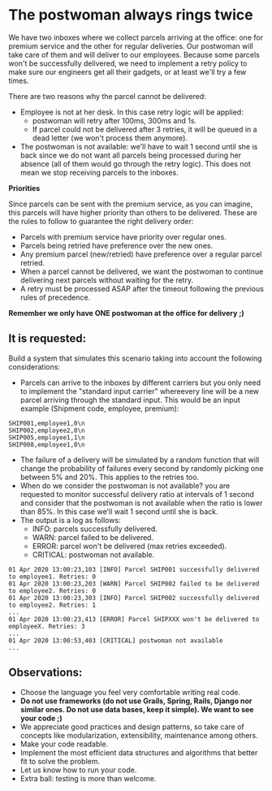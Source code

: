 # The postwoman always rings twice

We have two inboxes where we collect parcels arriving at the office: one for premium service and the other for regular deliveries.
Our postwoman will take care of them and will deliver to our employees.
Because some parcels won't be successfully delivered, we need to implement a retry policy to make sure our engineers get all their gadgets, or at least we'll try a few times.

There are two reasons why the parcel cannot be delivered:

* Employee is not at her desk. In this case retry logic will be applied:
    * postwoman will retry after 100ms, 300ms and 1s.
    * If parcel could not be delivered after 3 retries, it will be queued in a dead letter (we won't process them anymore).
* The postwoman is not available: we'll have to wait 1 second until she is back since we do not want all parcels being processed during her absence (all of them would go through the retry logic).
This does not mean we stop receiving parcels to the inboxes.

**Priorities**

Since parcels can be sent with the premium service, as you can imagine, this parcels will have higher priority than others to be delivered.
These are the rules to follow to guarantee the right delivery order:

* Parcels with premium service have priority over regular ones.
* Parcels being retried have preference over the new ones.
* Any premium parcel (new/retried) have preference over a regular parcel retried.
* When a parcel cannot be delivered, we want the postwoman to continue delivering next parcels without waiting for the retry.
* A retry must be processed ASAP after the timeout following the previous rules of precedence.

**Remember we only have ONE postwoman at the office for delivery ;)**

## It is requested:

Build a system that simulates this scenario taking into account the following considerations:

* Parcels can arrive to the inboxes by different carriers but you only need to implement the "standard input carrier" whereevery line will be a new parcel arriving through the standard input. This would be an input example (Shipment code, employee, premium):
```
SHIP001,employee1,0\n
SHIP002,employee2,0\n
SHIP005,employee1,1\n
SHIP008,employee1,0\n
```
* The failure of a delivery will be simulated by a random function that will change the probability of failures every second by randomly
picking one between 5% and 20%. This applies to the retries too.
* When do we consider the postwoman is not available? you are requested to monitor successful delivery ratio at intervals
of 1 second and consider that the postwoman is not available when the ratio is lower than 85%. In this case we'll wait 1 second
until she is back.
* The output is a log as follows:
    * INFO: parcels successfully delivered.
    * WARN: parcel failed to be delivered.
    * ERROR: parcel won't be delivered (max retries exceeded).
    * CRITICAL: postwoman not available.
```
01 Apr 2020 13:00:23,103 [INFO] Parcel SHIP001 successfully delivered to employee1. Retries: 0
01 Apr 2020 13:00:23,203 [WARN] Parcel SHIP002 failed to be delivered to employee2. Retries: 0
01 Apr 2020 13:00:23,303 [INFO] Parcel SHIP002 successfully delivered to employee2. Retries: 1
...
01 Apr 2020 13:00:23,413 [ERROR] Parcel SHIPXXX won't be delivered to employeeX. Retries: 3
...
01 Apr 2020 13:00:53,403 [CRITICAL] postwoman not available
...
```


## Observations:

* Choose the language you feel very comfortable writing real code.
* **Do not use frameworks (do not use Grails, Spring, Rails, Django nor similar ones. Do not use data bases, keep it simple). We want to see your code ;)**
* We appreciate good practices and design patterns, so take care of concepts like modularization, extensibility, maintenance among others.
* Make your code readable.
* Implement the most efficient data structures and algorithms that better fit to solve the problem.
* Let us know how to run your code.
* Extra ball: testing is more than welcome.

